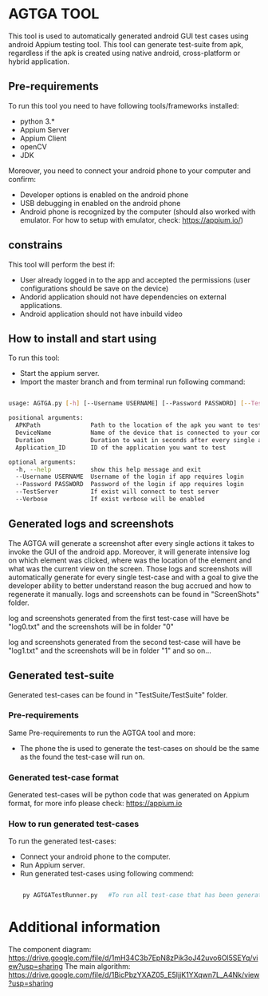# AGTGA TOOL
This tool is used to automatically generated android GUI test cases using android Appium testing tool.
This tool can generate test-suite from apk, regardless if the apk is created using native android, cross-platform or hybrid application.


## Pre-requirements
To run this tool you need to have following tools/frameworks installed:
* python 3.*
* Appium Server
* Appium Client
* openCV
* JDK

Moreover, you need to connect your android phone to your computer and confirm:
* Developer options is enabled on the android phone
* USB debugging in enabled on the android phone
* Android phone is recognized by the computer (should also worked with emulator. For how to setup with emulator, check: https://appium.io/)


## constrains
This tool will perform the best if:
* User already logged in to the app and accepted the permissions (user configurations should be save on the device)
* Andorid application should not have dependencies on external applications.
* Android application should not have inbuild video 


## How to install and start using
To run this tool:
* Start the appium server.
* Import the master branch and from terminal run following command:
```bash

usage: AGTGA.py [-h] [--Username USERNAME] [--Password PASSWORD] [--TestServer] [--Verbose] APKPath DeviceName Duration Application_ID

positional arguments:
  APKPath              Path to the location of the apk you want to test
  DeviceName           Name of the device that is connected to your computer and you want to test on
  Duration             Duration to wait in seconds after every single action
  Application_ID       ID of the application you want to test

optional arguments:
  -h, --help           show this help message and exit
  --Username USERNAME  Username of the login if app requires login
  --Password PASSWORD  Password of the login if app requires login
  --TestServer         If exist will connect to test server
  --Verbose            If exist verbose will be enabled

```

## Generated logs and screenshots
The AGTGA will generate a screenshot after every single actions it takes to invoke the GUI of the android app. Moreover, it will generate intensive log on which element was clicked, where was the location of the element and what was the current view on the screen.
Those logs and screenshots will automatically generate for every single test-case and with a goal to give the developer ability to better understand reason the bug accrued and how to regenerate it manually.
logs and screenshots can be found in "ScreenShots" folder. 

log and screenshots generated from the first test-case will have be "log0.txt" and the screenshots will be in folder "0" 

log and screenshots generated from the second test-case will have be "log1.txt" and the screenshots will be in folder "1"  and so on...


## Generated test-suite
Generated test-cases can be found in  "TestSuite/TestSuite" folder. 

### Pre-requirements
Same Pre-requirements to run the AGTGA tool and more:
* The phone the is used to generate the test-cases on should be the same as the found the test-case will run on.


### Generated test-case format
Generated test-cases will be python code that was generated on Appium format, for more info please check: https://appium.io


### How to run generated test-cases
To run the generated test-cases:
* Connect your android phone to the computer.
* Run Appium server.
* Run generated test-cases using following commend:
```bash

    py AGTGATestRunner.py   #To run all test-case that has been generated

```

# Additional information
The component diagram: https://drive.google.com/file/d/1mH34C3b7EpN8zPik3oJ42uvo6Ol5SEYq/view?usp=sharing
The main algorithm: https://drive.google.com/file/d/1BicPbzYXAZ05_E5IjjK1YXqwn7L_A4Nk/view?usp=sharing
